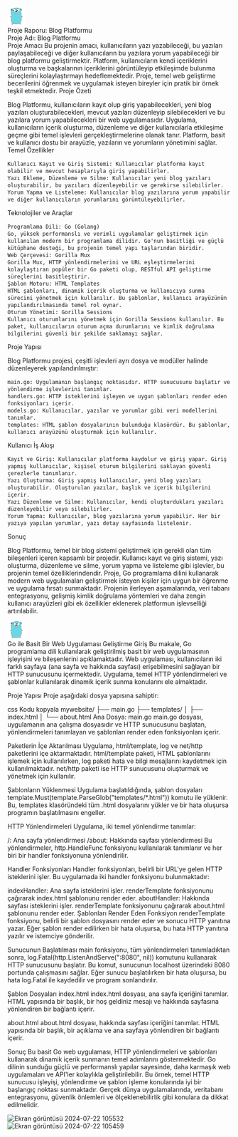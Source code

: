    <a href="https://golang.org/" target="_blank" rel="noreferrer"> 
        <img src="https://raw.githubusercontent.com/devicons/devicon/master/icons/go/go-original.svg" alt="golang" width="40" height="40"/> 
    </a>
    <br>
Proje Raporu: Blog Platformu <br>
Proje Adı: Blog Platformu <br>
Proje Amacı
Bu projenin amacı, kullanıcıların yazı yazabileceği, bu yazıları paylaşabileceği ve diğer kullanıcıların bu yazılara yorum yapabileceği bir blog platformu geliştirmektir. Platform, kullanıcıların kendi içeriklerini oluşturma ve başkalarının içeriklerini görüntüleyip etkileşimde bulunma süreçlerini kolaylaştırmayı hedeflemektedir. Proje, temel web geliştirme becerilerini öğrenmek ve uygulamak isteyen bireyler için pratik bir örnek teşkil etmektedir.
Proje Özeti 

Blog Platformu, kullanıcıların kayıt olup giriş yapabilecekleri, yeni blog yazıları oluşturabilecekleri, mevcut yazıları düzenleyip silebilecekleri ve bu yazılara yorum yapabilecekleri bir web uygulamasıdır. Uygulama, kullanıcıların içerik oluşturma, düzenleme ve diğer kullanıcılarla etkileşime geçme gibi temel işlevleri gerçekleştirmelerine olanak tanır. Platform, basit ve kullanıcı dostu bir arayüzle, yazıların ve yorumların yönetimini sağlar.
Temel Özellikler 

    Kullanıcı Kayıt ve Giriş Sistemi: Kullanıcılar platforma kayıt olabilir ve mevcut hesaplarıyla giriş yapabilirler.
    Yazı Ekleme, Düzenleme ve Silme: Kullanıcılar yeni blog yazıları oluşturabilir, bu yazıları düzenleyebilir ve gerekirse silebilirler.
    Yorum Yapma ve Listeleme: Kullanıcılar blog yazılarına yorum yapabilir ve diğer kullanıcıların yorumlarını görüntüleyebilirler.

Teknolojiler ve Araçlar


    Programlama Dili: Go (Golang)
    Go, yüksek performanslı ve verimli uygulamalar geliştirmek için kullanılan modern bir programlama dilidir. Go'nun basitliği ve güçlü kütüphane desteği, bu projenin temel yapı taşlarından biridir.
    Web Çerçevesi: Gorilla Mux
    Gorilla Mux, HTTP yönlendirmelerini ve URL eşleştirmelerini kolaylaştıran popüler bir Go paketi olup, RESTful API geliştirme süreçlerini basitleştirir.
    Şablon Motoru: HTML Templates
    HTML şablonları, dinamik içerik oluşturma ve kullanıcıya sunma sürecini yönetmek için kullanılır. Bu şablonlar, kullanıcı arayüzünün yapılandırılmasında temel rol oynar.
    Oturum Yönetimi: Gorilla Sessions
    Kullanıcı oturumlarını yönetmek için Gorilla Sessions kullanılır. Bu paket, kullanıcıların oturum açma durumlarını ve kimlik doğrulama bilgilerini güvenli bir şekilde saklamayı sağlar.

Proje Yapısı

Blog Platformu projesi, çeşitli işlevleri ayrı dosya ve modüller halinde düzenleyerek yapılandırılmıştır:

    main.go: Uygulamanın başlangıç noktasıdır. HTTP sunucusunu başlatır ve yönlendirme işlevlerini tanımlar.
    handlers.go: HTTP isteklerini işleyen ve uygun şablonları render eden fonksiyonları içerir.
    models.go: Kullanıcılar, yazılar ve yorumlar gibi veri modellerini tanımlar.
    templates: HTML şablon dosyalarının bulunduğu klasördür. Bu şablonlar, kullanıcı arayüzünü oluşturmak için kullanılır.

Kullanıcı İş Akışı

    Kayıt ve Giriş: Kullanıcılar platforma kaydolur ve giriş yapar. Giriş yapmış kullanıcılar, kişisel oturum bilgilerini saklayan güvenli çerezlerle tanımlanır.
    Yazı Oluşturma: Giriş yapmış kullanıcılar, yeni blog yazıları oluşturabilir. Oluşturulan yazılar, başlık ve içerik bilgilerini içerir.
    Yazı Düzenleme ve Silme: Kullanıcılar, kendi oluşturdukları yazıları düzenleyebilir veya silebilirler.
    Yorum Yapma: Kullanıcılar, blog yazılarına yorum yapabilir. Her bir yazıya yapılan yorumlar, yazı detay sayfasında listelenir.

Sonuç

Blog Platformu, temel bir blog sistemi geliştirmek için gerekli olan tüm bileşenleri içeren kapsamlı bir projedir. Kullanıcı kayıt ve giriş sistemi, yazı oluşturma, düzenleme ve silme, yorum yapma ve listeleme gibi işlevler, bu projenin temel özelliklerindendir. Proje, Go programlama dilini kullanarak modern web uygulamaları geliştirmek isteyen kişiler için uygun bir öğrenme ve uygulama fırsatı sunmaktadır. Projenin ilerleyen aşamalarında, veri tabanı entegrasyonu, gelişmiş kimlik doğrulama yöntemleri ve daha zengin kullanıcı arayüzleri gibi ek özellikler eklenerek platformun işlevselliği artırılabilir.

 <a href="https://golang.org/" target="_blank" rel="noreferrer"> 
        <img src="https://raw.githubusercontent.com/devicons/devicon/master/icons/go/go-original.svg" alt="golang" width="40" height="40"/> 
    </a>
    <br>
Go ile Basit Bir Web Uygulaması Geliştirme
Giriş
Bu makale, Go programlama dili kullanılarak geliştirilmiş basit bir web uygulamasının işleyişini ve bileşenlerini açıklamaktadır. Web uygulaması, kullanıcıların iki farklı sayfaya (ana sayfa ve hakkında sayfası) erişebilmesini sağlayan bir HTTP sunucusunu içermektedir. Uygulama, temel HTTP yönlendirmeleri ve şablonlar kullanılarak dinamik içerik sunma konularını ele almaktadır.

Proje Yapısı
Proje aşağıdaki dosya yapısına sahiptir:

css
Kodu kopyala
mywebsite/
├── main.go
├── templates/
│   ├── index.html
│   └── about.html
Ana Dosya: main.go
main.go dosyası, uygulamanın ana çalışma dosyasıdır ve HTTP sunucusunu başlatan, yönlendirmeleri tanımlayan ve şablonları render eden fonksiyonları içerir.

Paketlerin İçe Aktarılması
Uygulama, html/template, log ve net/http paketlerini içe aktarmaktadır. html/template paketi, HTML şablonlarını işlemek için kullanılırken, log paketi hata ve bilgi mesajlarını kaydetmek için kullanılmaktadır. net/http paketi ise HTTP sunucusunu oluşturmak ve yönetmek için kullanılır.

Şablonların Yüklenmesi
Uygulama başlatıldığında, şablon dosyaları template.Must(template.ParseGlob("templates/*.html")) komutu ile yüklenir. Bu, templates klasöründeki tüm .html dosyalarını yükler ve bir hata oluşursa programın başlatılmasını engeller.

HTTP Yönlendirmeleri
Uygulama, iki temel yönlendirme tanımlar:

/: Ana sayfa yönlendirmesi
/about: Hakkında sayfası yönlendirmesi
Bu yönlendirmeler, http.HandleFunc fonksiyonu kullanılarak tanımlanır ve her biri bir handler fonksiyonuna yönlendirilir.

Handler Fonksiyonları
Handler fonksiyonları, belirli bir URL'ye gelen HTTP isteklerini işler. Bu uygulamada iki handler fonksiyonu bulunmaktadır:


indexHandler: Ana sayfa isteklerini işler. renderTemplate fonksiyonunu çağırarak index.html şablonunu render eder.
aboutHandler: Hakkında sayfası isteklerini işler. renderTemplate fonksiyonunu çağırarak about.html şablonunu render eder.
Şablonları Render Eden Fonksiyon
renderTemplate fonksiyonu, belirli bir şablon dosyasını render eder ve sonucu HTTP yanıtına yazar. Eğer şablon render edilirken bir hata oluşursa, bu hata HTTP yanıtına yazılır ve istemciye gönderilir.

Sunucunun Başlatılması
main fonksiyonu, tüm yönlendirmeleri tanımladıktan sonra, log.Fatal(http.ListenAndServe(":8080", nil)) komutunu kullanarak HTTP sunucusunu başlatır. Bu komut, sunucunun localhost üzerindeki 8080 portunda çalışmasını sağlar. Eğer sunucu başlatılırken bir hata oluşursa, bu hata log.Fatal ile kaydedilir ve program sonlandırılır.

Şablon Dosyaları
index.html
index.html dosyası, ana sayfa içeriğini tanımlar. HTML yapısında bir başlık, bir hoş geldiniz mesajı ve hakkında sayfasına yönlendiren bir bağlantı içerir.

about.html
about.html dosyası, hakkında sayfası içeriğini tanımlar. HTML yapısında bir başlık, bir açıklama ve ana sayfaya yönlendiren bir bağlantı içerir.

Sonuç
Bu basit Go web uygulaması, HTTP yönlendirmeleri ve şablonları kullanarak dinamik içerik sunmanın temel adımlarını göstermektedir. Go dilinin sunduğu güçlü ve performanslı yapılar sayesinde, daha karmaşık web uygulamaları ve API'ler kolaylıkla geliştirilebilir. Bu örnek, temel HTTP sunucusu işleyişi, yönlendirme ve şablon işleme konularında iyi bir başlangıç noktası sunmaktadır. Gerçek dünya uygulamalarında, veritabanı entegrasyonu, güvenlik önlemleri ve ölçeklenebilirlik gibi konulara da dikkat edilmelidir.    

![Ekran görüntüsü 2024-07-22 105532](https://github.com/user-attachments/assets/08fd8ce2-368c-4de3-8bc5-8a8f1927029c)
![Ekran görüntüsü 2024-07-22 105459](https://github.com/user-attachments/assets/b4666e66-2f7b-4347-8cd7-7d3f7a005c41)

